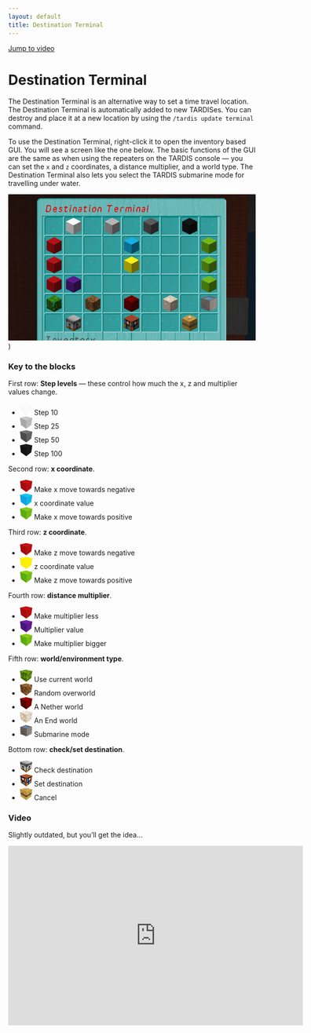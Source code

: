 ```yaml
---
layout: default
title: Destination Terminal
---
```


[Jump to video](#video)

# Destination Terminal

The Destination Terminal is an alternative way to set a time travel location. The Destination Terminal is automatically
added to new TARDISes. You can destroy and place it at a new location by using the `/tardis update terminal` command.

To use the Destination Terminal, right-click it to open the inventory based GUI. You will see a screen like the one
below. The basic functions of the GUI are the same as when using the repeaters on the TARDIS console — you can set
the `x` and `z` coordinates, a distance multiplier, and a world type. The Destination Terminal also lets you select the
TARDIS submarine mode for travelling under water.

![Destination Terminal](/images/docs/destination-terminal.jpg))

### Key to the blocks

First row: **Step levels** — these control how much the x, z and multiplier values change.

- ![Step 10](/images/icons/35_0.png) Step 10
- ![Step 25](/images/icons/35_8.png) Step 25
- ![Step 50](/images/icons/35_7.png) Step 50
- ![Step 100](/images/icons/35_15.png) Step 100

Second row: **x coordinate**.

- ![-ve x](/images/icons/35_14.png) Make x move towards negative
- ![x coordinate](/images/icons/35_3.png) x coordinate value
- ![+ve x](/images/icons/35_5.png) Make x move towards positive

Third row: **z coordinate**.

- ![-ve z](/images/icons/35_14.png) Make z move towards negative
- ![z coordinate](/images/icons/35_4.png) z coordinate value
- ![+ve z](/images/icons/35_5.png) Make z move towards positive

Fourth row: **distance multiplier**.

- ![less](/images/icons/35_14.png) Make multiplier less
- ![multiplier](/images/icons/35_10.png) Multiplier value
- ![more](/images/icons/35_5.png) Make multiplier bigger

Fifth row: **world/environment type**.

- ![current world](/images/icons/18_0.png) Use current world
- ![random](/images/icons/3_0.png) Random overworld
- ![nether](/images/icons/87_0.png) A Nether world
- ![the end](/images/icons/121_0.png) An End world
- ![submarine](/images/icons/326_0.png) Submarine mode

Bottom row: **check/set destination**.

- ![check](/images/icons/33_0.png) Check destination
- ![set](/images/icons/47_0.png) Set destination
- ![cancel](/images/icons/46_0.png) Cancel

### Video

Slightly outdated, but you’ll get the idea...

<iframe src="https://player.vimeo.com/video/68899459" width="600" height="366" frameborder="0" webkitallowfullscreen mozallowfullscreen allowfullscreen></iframe>
